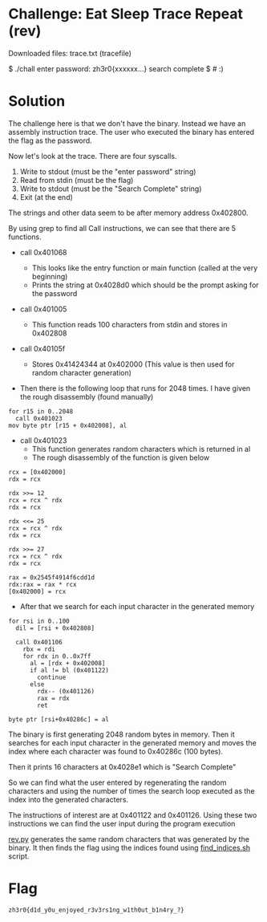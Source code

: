 # Challenge: Eat Sleep Trace Repeat (rev)

Downloaded files: trace.txt (tracefile)

$ ./chall
enter password: zh3r0{xxxxxx...}
search complete
$ # :)

# Solution

The challenge here is that we don't have the binary. Instead we have an assembly instruction trace.
The user who executed the binary has entered the flag as the password.

Now let's look at the trace.
There are four syscalls.
1. Write to stdout (must be the "enter password" string)
2. Read from stdin (must be the flag)
3. Write to stdout (must be the "Search Complete" string)
4. Exit (at the end)

The strings and other data seem to be after memory address 0x402800.

By using grep to find all Call instructions, we can see that there are 5 functions.

- call 0x401068
  - This looks like the entry function or main function (called at the very beginning)
  - Prints the string at 0x4028d0 which should be the prompt asking for the password

- call 0x401005
  - This function reads 100 characters from stdin and stores in 0x402808

- call 0x40105f
  - Stores 0x41424344 at 0x402000 (This value is then used for random character generation)

- Then there is the following loop that runs for 2048 times.
  I have given the rough disassembly (found manually)
```
for r15 in 0..2048
  call 0x401023
mov byte ptr [r15 + 0x402008], al
```

- call 0x401023
  - This function generates random characters which is returned in al
  - The rough disassembly of the function is given below
```
rcx = [0x402000]
rdx = rcx

rdx >>= 12
rcx = rcx ^ rdx
rdx = rcx

rdx <<= 25
rcx = rcx ^ rdx
rdx = rcx

rdx >>= 27
rcx = rcx ^ rdx
rdx = rcx

rax = 0x2545f4914f6cdd1d
rdx:rax = rax * rcx
[0x402000] = rcx
```

- After that we search for each input character in the generated memory
```
for rsi in 0..100
  dil = [rsi + 0x402808]

  call 0x401106
    rbx = rdi
    for rdx in 0..0x7ff
      al = [rdx + 0x402008]
      if al != bl (0x401122)
        continue
      else
        rdx-- (0x401126)
        rax = rdx
        ret

byte ptr [rsi+0x40286c] = al
```

The binary is first generating 2048 random bytes in memory.
Then it searches for each input character in the generated memory and moves the index where each character was found to 0x40286c (100 bytes).

Then it prints 16 characters at 0x4028e1 which is "Search Complete"

So we can find what the user entered by regenerating the random characters and using the 
number of times the search loop executed as the index into the generated characters.

The instructions of interest are at 0x401122 and 0x401126.
Using these two instructions we can find the user input during the program execution

[rev.py](rev.py) generates the same random characters that was generated by the binary.
It then finds the flag using the indices found using [find\_indices.sh](find_indices.sh) script.

# Flag
```
zh3r0{d1d_y0u_enjoyed_r3v3rs1ng_w1th0ut_b1n4ry_?}
```
